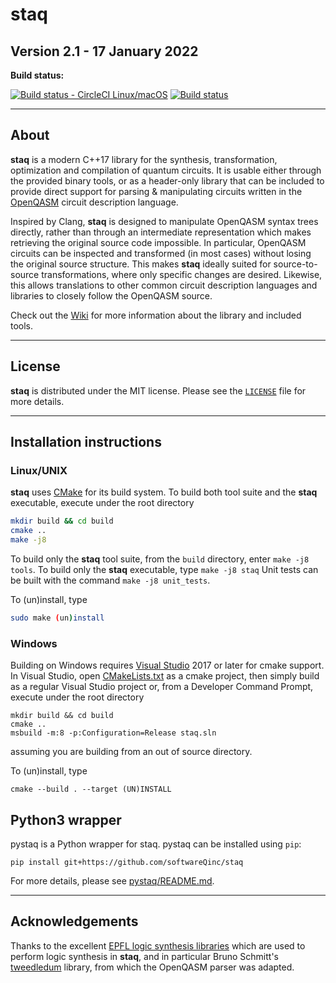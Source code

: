 # staq

## Version 2.1 - 17 January 2022

**Build status:**

[![Build status - CircleCI Linux/macOS](https://circleci.com/gh/softwareQinc/staq.svg?style=svg)](https://circleci.com/gh/softwareQinc/staq)
[![Build status](https://ci.appveyor.com/api/projects/status/gwc8fde2jdp3tol7?svg=true)](https://ci.appveyor.com/project/vsoftco/staq)

---

## About

**staq** is a modern C++17 library for the synthesis, transformation,
optimization and compilation of quantum circuits. It is usable either through
the provided binary tools, or as a header-only library that can be included to
provide direct support for parsing & manipulating circuits written in
the [OpenQASM](https://github.com/Qiskit/openqasm) circuit description language.

Inspired by Clang, **staq** is designed to manipulate OpenQASM syntax trees
directly, rather than through an intermediate representation which makes
retrieving the original source code impossible. In particular, OpenQASM circuits
can be inspected and transformed (in most cases) without losing the original
source structure. This makes **staq** ideally suited for source-to-source
transformations, where only specific changes are desired. Likewise, this allows
translations to other common circuit description languages and libraries to
closely follow the OpenQASM source.

Check out the [Wiki](https://github.com/softwareQinc/staq/wiki) for more
information about the library and included tools.

---

## License

**staq** is distributed under the MIT license. Please see the
[`LICENSE`](https://github.com/softwareQinc/staq/blob/main/LICENSE) file for more details.

---

## Installation instructions

### Linux/UNIX

**staq** uses [CMake](https://cmake.org/) for its build system. To build both tool suite and the **staq** executable, execute under the root directory

```bash
mkdir build && cd build
cmake ..
make -j8
  ```

To build only the **staq** tool suite, from the `build` directory, enter
`make -j8 tools`. To build only the **staq** executable, type `make -j8 staq`
Unit tests can be built with the command `make -j8 unit_tests`.

To (un)install, type 

```bash
sudo make (un)install
```

### Windows

Building on Windows requires [Visual Studio](https://www.visualstudio.com) 2017
or later for cmake support. In Visual Studio, open
[CMakeLists.txt](https://github.com/softwareQinc/staq/blob/main/CMakeLists.txt)
as a cmake project, then simply build as a regular Visual Studio project or,
from a Developer Command Prompt, execute under the root directory 

```
mkdir build && cd build
cmake .. 
msbuild -m:8 -p:Configuration=Release staq.sln
```

assuming you are building from an out of source directory. 

To (un)install, type 

```
cmake --build . --target (UN)INSTALL
```

## Python3 wrapper
pystaq is a Python wrapper for staq.
pystaq can be installed using `pip`:
```
pip install git+https://github.com/softwareQinc/staq
```
For more details, please see 
[pystaq/README.md](https://github.com/softwareQinc/staq/blob/main/pystaq/README.md).

---

## Acknowledgements

Thanks to the
excellent [EPFL logic synthesis libraries](https://github.com/lsils/lstools-showcase)
which are used to perform logic synthesis in **staq**, and in particular Bruno
Schmitt's
[tweedledum](https://github.com/boschmitt/tweedledum) library, from which the
OpenQASM parser was adapted.
